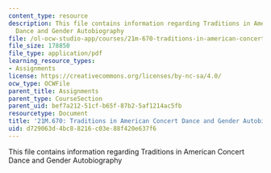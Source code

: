 ```yaml
---
content_type: resource
description: This file contains information regarding Traditions in American Concert
  Dance and Gender Autobiography
file: /ol-ocw-studio-app/courses/21m-670-traditions-in-american-concert-dance-gender-and-autobiography-spring-2008/d729063d4bc88216c03e88f420e637f6_MIT21M_670S08_sinhafinal.pdf
file_size: 178850
file_type: application/pdf
learning_resource_types:
- Assignments
license: https://creativecommons.org/licenses/by-nc-sa/4.0/
ocw_type: OCWFile
parent_title: Assignments
parent_type: CourseSection
parent_uid: bef7a212-51cf-b65f-87b2-5af1214ac5fb
resourcetype: Document
title: '21M.670: Traditions in American Concert Dance and Gender Autobiography'
uid: d729063d-4bc8-8216-c03e-88f420e637f6
---
```

This file contains information regarding Traditions in American Concert Dance and Gender Autobiography